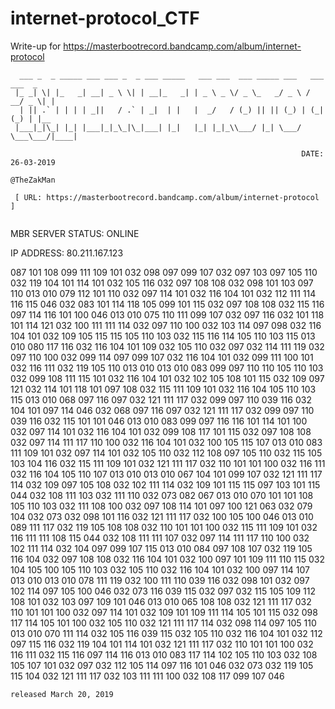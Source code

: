 # internet-protocol_CTF
Write-up for https://masterbootrecord.bandcamp.com/album/internet-protocol


                                                              
```
  ___ _  _ _____ ___ ___ _  _ ___ _____   ___ ___  ___ _____ ___   ___ ___  _    
 |_ _| \| |_   _| __| _ \ \| | __|_   _| | _ \ _ \/ _ \_   _/ _ \ / __/ _ \| |   
  | || .` | | | | _||   / .` | _|  | |   |  _/   / (_) || || (_) | (_| (_) | |__ 
 |___|_|\_| |_| |___|_|_\_|\_|___| |_|   |_| |_|_\\___/ |_| \___/ \___\___/|____|
                                                                
                                                                 DATE: 26-03-2019
                                                                 @TheZakMan

 [ URL: https://masterbootrecord.bandcamp.com/album/internet-protocol ]


```

MBR SERVER STATUS: ONLINE 

IP ADDRESS: 80.211.167.123 

087 101 108 099 111 109 101 032 098 097 099 107 032 097 103 097 105 110 032 119 104 101 114 101 032 105 116 032 097 108 108 032 098 101 103 097 110 013 010 079 112 101 110 032 097 114 101 032 116 104 101 032 112 111 114 116 115 046 032 083 101 114 118 105 099 101 115 032 097 108 108 032 115 116 097 114 116 101 100 046 013 010 075 110 111 099 107 032 097 116 032 101 118 101 114 121 032 100 111 111 114 032 097 110 100 032 103 114 097 098 032 116 104 101 032 109 105 115 115 105 110 103 032 115 116 114 105 110 103 115 013 010 080 117 116 032 116 104 101 109 032 105 110 032 097 032 114 111 119 032 097 110 100 032 099 114 097 099 107 032 116 104 101 032 099 111 100 101 032 116 111 032 119 105 110 013 010 013 010 083 099 097 110 110 105 110 103 032 099 108 111 115 101 032 116 104 101 032 102 105 108 101 115 032 109 097 121 032 114 101 118 101 097 108 032 115 111 109 101 032 116 104 105 110 103 115 013 010 068 097 116 097 032 121 111 117 032 099 097 110 039 116 032 104 101 097 114 046 032 068 097 116 097 032 121 111 117 032 099 097 110 039 116 032 115 101 101 046 013 010 083 099 097 116 116 101 114 101 100 032 097 114 101 032 116 104 101 032 099 108 117 101 115 032 097 108 108 032 097 114 111 117 110 100 032 116 104 101 032 100 105 115 107 013 010 083 111 109 101 032 097 114 101 032 105 110 032 112 108 097 105 110 032 115 105 103 104 116 032 115 111 109 101 032 121 111 117 032 110 101 101 100 032 116 111 032 116 104 105 110 107 013 010 013 010 067 104 101 099 107 032 121 111 117 114 032 109 097 105 108 032 102 111 114 032 109 101 115 115 097 103 101 115 044 032 108 111 103 032 111 110 032 073 082 067 013 010 070 101 101 108 105 110 103 032 111 108 100 032 097 108 114 101 097 100 121 063 032 079 104 032 073 032 098 101 116 032 121 111 117 032 100 105 100 046 013 010 089 111 117 032 119 105 108 108 032 110 101 101 100 032 115 111 109 101 032 116 111 111 108 115 044 032 108 111 111 107 032 097 114 111 117 110 100 032 102 111 114 032 104 097 099 107 115 013 010 084 097 108 107 032 119 105 116 104 032 097 108 108 032 116 104 101 032 100 097 101 109 111 110 115 032 104 105 100 105 110 103 032 105 110 032 116 104 101 032 100 097 114 107 013 010 013 010 078 111 119 032 100 111 110 039 116 032 098 101 032 097 102 114 097 105 100 046 032 073 116 039 115 032 097 032 115 105 109 112 108 101 032 103 097 109 101 046 013 010 065 108 108 032 121 111 117 032 110 101 101 100 032 097 114 101 032 109 101 109 111 114 105 101 115 032 098 117 114 105 101 100 032 105 110 032 121 111 117 114 032 098 114 097 105 110 013 010 070 111 114 032 105 116 039 115 032 105 110 032 116 104 101 032 112 097 115 116 032 119 104 101 114 101 032 121 111 117 032 110 101 101 100 032 116 111 032 115 116 097 114 116 013 010 083 117 114 102 105 110 103 032 108 105 107 101 032 097 032 112 105 114 097 116 101 046 032 073 032 119 105 115 104 032 121 111 117 032 103 111 111 100 032 108 117 099 107 046 

```
released March 20, 2019
```





